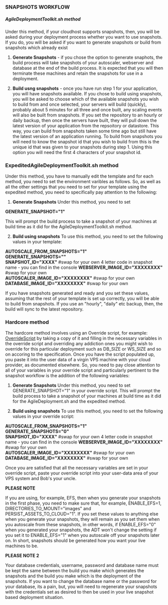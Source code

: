 
### SNAPSHOTS WORKFLOW

##### AgileDeploymentToolkit.sh method
Under this method, if your cloudhost supports snapshots, then, you will be asked during your deployment process whether you want to use snapshots. If you do, you will be asked if you want to generate snapshots or build from snapshots which already exist

1. **Generate Snapshots** - if you chose the option to generate snaphots, the build process will take snapshots of your autoscaler, webserver and database at the end of the build process. It is expected that you will then terminate these machines and retain the snapshots for use in a deployment.
 
2. **Build usng snapshots** - once you have run step 1 for your application, you will have snapshots available. If you chose to build using snapshots, you will be asked to choose which of the available snapshots you wish to build from and once selected, your servers will build (quickly), probably about 5 minutes for all three and once built, any scaling events will also be built from snapshots. If you set the repository to an hourly or daily backup, then once the servers have built, they will pull down the latest version of your application from the repsoitory or datastore. This way, you can build from snapshots taken some time ago but still have the latest version of an application running. To build from snapshots you will need to know the snapshot id that you wish to build from this is the unique id that was given to your snapshots during step 1. Using this option you will need  the first 4 characters of your snapshot id.

### ExpeditedAgileDeploymentToolkit.sh method

Under this method, you have to manually edit the template and for each method, you need to set the environment varibles as follows. So, as well as all the other settings that you need to set for your template using the expedited method, you need to specifically pay attention to the following:

1. **Generate Snapshots** Under this method, you need to set 

**GENERATE_SNAPSHOT="1"**  

This will prompt the build process to take a snapshot of your machines at build time as it did for the AgileDeploymentToolkit.sh method. 

2. **Build using snapshots**  To use this method, you need to set the following values in your template:

**AUTOSCALE_FROM_SNAPSHOTS="1"**  
**GENERATE_SNAPSHOTS=""**  
**SNAPSHOT_ID="XXXX"** #swap for your own 4 letter code in snapshot name - you can find in the console 
**WEBSERVER_IMAGE_ID="XXXXXXXX"** #swap for your own  
**AUTOSCALER_IMAGE_ID="XXXXXXXX"** #swap for your own  
**DATABASE_IMAGE_ID="XXXXXXXX"** #swap for your own  

If you have snapshots generated and ready and you set these values, assuming that the rest of your template is set up correctly, you will be able to build from snapshots. If you use an "hourly", "daily" etc backup, then, the build will sync to the latest repository.

### Hardcore method

The hardcore method involves using an Override script, for example: [OverrideScript](https://github.com/agile-deployer/agile-infrastructure-build-client-scripts/blob/master/templatedconfigurations/templateoverrides/digitalocean/OverrideScript.sh) by taking a copy of it and filling in the necessary variables in the override script and overriding any addiction ones you might wish to override for this particular deployment such as DB_SIZE or WS_SIZE and so on accoring to the specification. Once you have the script populated up, you paste it into the user data of a virgin VPS machine with your cloud provider, as documented elsewhere. So, you need to pay close attention to all of your variables in your override script and particularly pertinent to the snapshot workflow is the addition of the following variables:

1. **Generate Snapshots** Under this method, you need to set GENERATE_SNAPSHOT="1" in your override script. This will prompt the build process to take a snapshot of your machines at build time as it did for the AgileDeployment.sh and the expedited method. 

2. **Build using snapshots**  To use this method, you need to set the following values in your override script:

**AUTOSCALE_FROM_SNAPSHOTS="1"**  
**GENERATE_SNAPSHOTS="0"**  
**SNAPSHOT_ID="XXXX"** #swap for your own 4 letter code in snapshot name - you can find in the console 
**WEBSERVER_IMAGE_ID="XXXXXXXX"** #swap for your own  
**AUTOSCALER_IMAGE_ID="XXXXXXXX"** #swap for your own  
**DATABASE_IMAGE_ID="XXXXXXXX"** #swap for your own  

Once you are satisfied that all the necessary variables are set in your override script, paste your override script into your user-data area of your VPS system and Bob's your uncle. 

**PLEASE NOTE**

If you are using, for example, EFS, then when you generate your snapshots in the first phase, you need to make sure that, for example, ENABLE_EFS=1, DIRECTORIES_TO_MOUNT="images" and PERSIST_ASSETS_TO_CLOUD="1". If you set these values to anything else when you generate your snapshots, they will remain as you set them when you autoscale from these snapshots, in other words, if ENABLE_EFS="0" when you generated your snapshots, the ADT won't change the setting if you set it to ENABLE_EFS="1" when you autoscale off your snapshots later on. In short, snapshots should be generated how you want your live machines to be. 

**PLEASE NOTE 2**  

Your database credentials, username, password and database name must be kept the same between the build you make which generates the snapshots and the build you make which is the deployment of the snapshots. If you want to change the database name or the password for your database, its a pain, but, you will need to regenerate your snapshots with the credentials set as desired to then be used in your live snapshot based deployment situation. 


